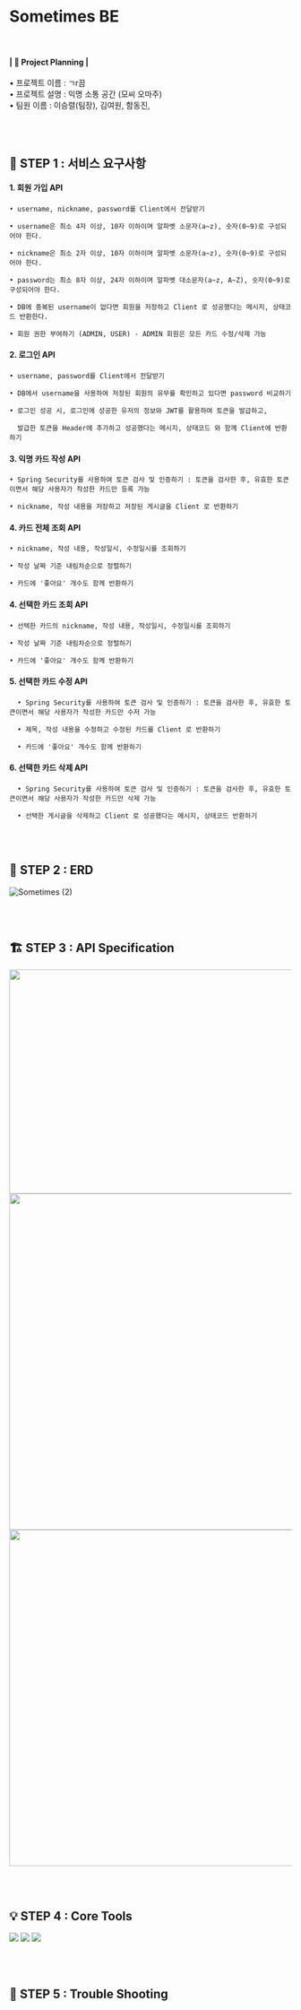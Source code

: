 # Sometimes BE
<br/> 

#### | 📢 Project Planning |
  • 프로젝트 이름 : ㄱr끔 <br/> 
  • 프로젝트 설명 : 익명 소통 공간 (모씨 오마주)  <br/> 
  • 팀원 이름 : 이승렬(팀장), 김여원, 함동진, 
    

<br/> <br/> 

## 🔗 STEP 1 : 서비스 요구사항 


 #### 1. 회원 가입 API

    • username, nickname, password를 Client에서 전달받기

    • username은 최소 4자 이상, 10자 이하이며 알파벳 소문자(a~z), 숫자(0~9)로 구성되어야 한다.
    
    • nickname은 최소 2자 이상, 10자 이하이며 알파벳 소문자(a~z), 숫자(0~9)로 구성되어야 한다.

    • password는 최소 8자 이상, 24자 이하이며 알파벳 대소문자(a~z, A~Z), 숫자(0~9)로 구성되어야 한다.

    • DB에 중복된 username이 없다면 회원을 저장하고 Client 로 성공했다는 메시지, 상태코드 반환한다.
    
    • 회원 권한 부여하기 (ADMIN, USER) - ADMIN 회원은 모든 카드 수정/삭제 가능
    


  #### 2. 로그인 API

    • username, password를 Client에서 전달받기

    • DB에서 username을 사용하여 저장된 회원의 유무를 확인하고 있다면 password 비교하기

    • 로그인 성공 시, 로그인에 성공한 유저의 정보와 JWT를 활용하여 토큰을 발급하고,

      발급한 토큰을 Header에 추가하고 성공했다는 메시지, 상태코드 와 함께 Client에 반환하기
      
      
  #### 3. 익명 카드 작성 API 

    • Spring Security를 사용하여 토큰 검사 및 인증하기 : 토큰을 검사한 후, 유효한 토큰이면서 해당 사용자가 작성한 카드만 등록 가능

    • nickname, 작성 내용을 저장하고 저장된 게시글을 Client 로 반환하기
    
    
 #### 4. 카드 전체 조회 API

    • nickname, 작성 내용, 작성일시, 수정일시를 조회하기

    • 작성 날짜 기준 내림차순으로 정렬하기

    • 카드에 '좋아요' 개수도 함께 반환하기
    
 
  #### 4. 선택한 카드 조회 API
  
    • 선텍한 카드의 nickname, 작성 내용, 작성일시, 수정일시를 조회하기

    • 작성 날짜 기준 내림차순으로 정렬하기

    • 카드에 '좋아요' 개수도 함께 반환하기

 

   #### 5. 선택한 카드 수정 API 

      • Spring Security를 사용하여 토큰 검사 및 인증하기 : 토큰을 검사한 후, 유효한 토큰이면서 해당 사용자가 작성한 카드만 수저 가능
      
      • 제목, 작성 내용을 수정하고 수정된 카드를 Client 로 반환하기
      
      • 카드에 '좋아요' 개수도 함께 반환하기

 

   #### 6. 선택한 카드 삭제 API

      • Spring Security를 사용하여 토큰 검사 및 인증하기 : 토큰을 검사한 후, 유효한 토큰이면서 해당 사용자가 작성한 카드만 삭제 가능

      • 선택한 게시글을 삭제하고 Client 로 성공했다는 메시지, 상태코드 반환하기
  <br/><br/>
  
  
  ## 🧱 STEP 2 :  ERD
![Sometimes (2)](https://user-images.githubusercontent.com/122272525/221391247-973cf25c-17e1-47f6-aba9-d6f0dd45d3ba.png)

<br/><br/>


## 🏗️ STEP 3 :   API Specification
<img src="https://img1.daumcdn.net/thumb/R1280x0/?scode=mtistory2&fname=https%3A%2F%2Fblog.kakaocdn.net%2Fdn%2FcqGctI%2Fbtr0KRV9lbR%2Fv73RF8TvSNo2JsANPSAkJ0%2Fimg.png"  width="800" height="400">
<img src="https://img1.daumcdn.net/thumb/R1280x0/?scode=mtistory2&fname=https%3A%2F%2Fblog.kakaocdn.net%2Fdn%2FbCOAgh%2Fbtr0RPpVDf5%2FM7ss6l02aiuVm7k6uYTS10%2Fimg.png"  width="800" height="600">
<img src="https://img1.daumcdn.net/thumb/R1280x0/?scode=mtistory2&fname=https%3A%2F%2Fblog.kakaocdn.net%2Fdn%2FbHBwgA%2Fbtr0GbhiFKu%2FFKbEbGhKT2jjgBZRCkOg4K%2Fimg.png"  width="800" height="600">



<br/><br/>


  ## 💡 STEP 4 : Core Tools
  <img src="https://img.shields.io/badge/Spring-green?style=for-the-badge&logo=Spring&logoColor=#6DB33F"> <img src="https://img.shields.io/badge/Spring Boot-green?style=for-the-badge&logo=Spring Boot&logoColor=#6DB33F"> <img src="https://img.shields.io/badge/Spring Security-green?style=for-the-badge&logo=Spring Security&logoColor=#6DB33F">

<br/><br/>
 
   ## 📌 STEP 5 : Trouble Shooting


<br/><br/>
  
